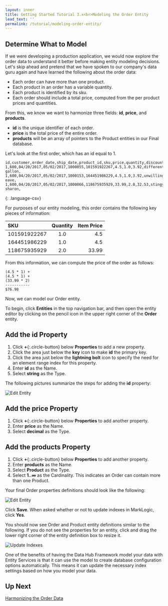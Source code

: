 ```yaml
---
layout: inner
title: Getting Started Tutorial 3.x<br>Modeling the Order Entity
lead_text: ''
permalink: /tutorial/modeling-order-entity/
---
```


## Determine What to Model

If we were developing a production application, we would now explore the order data to understand it better before making entity modeling decisions. Let's skip ahead and pretend that we have spoken to our company's data guru again and have learned the following about the order data:

* Each order can have more than one product.
* Each product in an order has a variable quantity.
* Each product is identified by its sku.
* Each order should include a total price, computed from the per product prices and quantities.

From this, we know we want to harmonize three fields: **id**, **price**, 
and **products**.

* **id** is the unique identifier of each order.
* **price** is the total price of the entire order.
* **products** will be an array of pointers to the Product entities in our Final database.

Let's look at the first order, which has an id equal to 1.

~~~
id,customer,order_date,ship_date,product_id,sku,price,quantity,discounted_price,title,description
1,600,04/20/2017,05/02/2017,1000055,101591922267,4.5,1.0,3.92,different gallon,
1,600,04/20/2017,05/02/2017,1000153,164451986229,4.5,1.0,3.92,unwilling eave,
1,600,04/20/2017,05/02/2017,1000066,118675935929,33.99,2.0,32.53,stingy sharon,
~~~
{: .language-csv}

For purposes of our entity modeling, this order contains the following key pieces of information:

| SKU | Quantity | Item Price |
| :--- | :---: | ---: |
| 101591922267 | 1.0 | 4.5 |
| 164451986229 | 1.0 | 4.5 |
| 118675935929 | 2.0 | 33.99 |

From this information, we can compute the price of the order as follows:

~~~
(4.5 * 1) +
(4.5 * 1) +
(33.99 * 2)
-----------
$76.98
~~~

Now, we can model our Order entity. 

To begin, click **Entities** in the top navigation bar, and then open the entity editor by clicking on the pencil icon in the upper right corner of the **Order** entity.

## Add the **id** Property
1. Click **+**{:.circle-button} below **Properties** to add a new property.
1. Click the area just below the **key** icon to make **id** the primary key.
1. Click the area just below the **lightning bolt** icon to specify the need for an element range index for this property.
1. Enter **id** as the Name.
1. Select **string** as the Type.

The following pictures summarize the steps for adding the **id** property:

![Edit Entity]({{site.baseurl}}/images/3x/modeling-order-entity/edit-order-entity.png)

## Add the **price** Property

1. Click **+**{:.circle-button} below **Properties** to add another property.
1. Enter **price** as the Name.
1. Select **decimal** as the Type.

## Add the **products** Property

1. Click **+**{:.circle-button} below **Properties** to add another property.
1. Enter **products** as the Name.
1. Select **Product** as the Type.
1. Select **1..∞** as the Cardinality. This indicates an Order can contain more than one Product.

Your final Order properties definitions should look like the following:

![Edit Entity]({{site.baseurl}}/images/3x/modeling-order-entity/order-properties.png)

Click **Save**. When asked whether or not to update indexes in MarkLogic, click **Yes**.

You should now see Order and Product entity definitions similar to the following. If you do not see the properties for an entity, click and drag the lower right corner of the entity definition box to resize it.

![Update Indexes]({{site.baseurl}}/images/3x/modeling-order-entity/model-order-final.png)

One of the benefits of having the Data Hub Framework model your data with Entity Services is that it can use the model to create database configuration options automatically. This means it can update the necessary index settings based on how you model your data.

## Up Next

[Harmonizing the Order Data](../harmonizing-order-data/)
